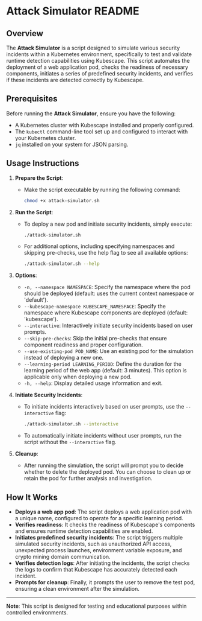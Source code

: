 # Attack Simulator README

## Overview

The **Attack Simulator** is a script designed to simulate various security incidents within a Kubernetes environment, specifically to test and validate runtime detection capabilities using Kubescape. This script automates the deployment of a web application pod, checks the readiness of necessary components, initiates a series of predefined security incidents, and verifies if these incidents are detected correctly by Kubescape.

## Prerequisites

Before running the **Attack Simulator**, ensure you have the following:

- A Kubernetes cluster with Kubescape installed and properly configured.
- The `kubectl` command-line tool set up and configured to interact with your Kubernetes cluster.
- `jq` installed on your system for JSON parsing.

## Usage Instructions

1. **Prepare the Script**:
   - Make the script executable by running the following command:
     ```bash
     chmod +x attack-simulator.sh
     ```

2. **Run the Script**:
   - To deploy a new pod and initiate security incidents, simply execute:
     ```bash
     ./attack-simulator.sh
     ```
   - For additional options, including specifying namespaces and skipping pre-checks, use the help flag to see all available options:
     ```bash
     ./attack-simulator.sh --help
     ```

3. **Options**:
   - `-n, --namespace NAMESPACE`: Specify the namespace where the pod should be deployed (default: uses the current context namespace or 'default').
   - `--kubescape-namespace KUBESCAPE_NAMESPACE`: Specify the namespace where Kubescape components are deployed (default: 'kubescape').
   - `--interactive`: Interactively initiate security incidents based on user prompts.
   - `--skip-pre-checks`: Skip the initial pre-checks that ensure component readiness and proper configuration.
   - `--use-existing-pod POD_NAME`: Use an existing pod for the simulation instead of deploying a new one.
   - `--learning-period LEARNING_PERIOD`: Define the duration for the learning period of the web app (default: 3 minutes). This option is applicable only when deploying a new pod.
   - `-h, --help`: Display detailed usage information and exit.

4. **Initiate Security Incidents**:
   - To initiate incidents interactively based on user prompts, use the `--interactive` flag:
     ```bash
     ./attack-simulator.sh --interactive
     ```
   - To automatically initiate incidents without user prompts, run the script without the `--interactive` flag.

5. **Cleanup**:
   - After running the simulation, the script will prompt you to decide whether to delete the deployed pod. You can choose to clean up or retain the pod for further analysis and investigation.

## How It Works

- **Deploys a web app pod**: The script deploys a web application pod with a unique name, configured to operate for a specific learning period.
- **Verifies readiness**: It checks the readiness of Kubescape's components and ensures runtime detection capabilities are enabled.
- **Initiates predefined security incidents**: The script triggers multiple simulated security incidents, such as unauthorized API access, unexpected process launches, environment variable exposure, and crypto mining domain communication.
- **Verifies detection logs**: After initiating the incidents, the script checks the logs to confirm that Kubescape has accurately detected each incident.
- **Prompts for cleanup**: Finally, it prompts the user to remove the test pod, ensuring a clean environment after the simulation.

---

**Note**: This script is designed for testing and educational purposes within controlled environments.